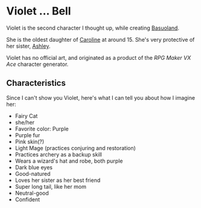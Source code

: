 # Violet ... Bell

Violet is the second character I thought up, while creating [Basuoland].

She is the oldest daughter of [Caroline] at around 15.
She's very protective of her sister, [Ashley].

Violet has no official art, and originated as a product of the *RPG Maker VX Ace* character generator.

## Characteristics

Since I can't show you Violet, here's what I can tell you about how I imagine her:

- Fairy Cat
- she/her
- Favorite color: Purple
- Purple fur
- Pink skin(?)
- Light Mage (practices conjuring and restoration)
- Practices archery as a backup skill
- Wears a wizard's hat and robe, both purple
- Dark blue eyes
- Good-natured
- Loves her sister as her best friend
- Super long tail, like her mom
- Neutral-good
- Confident

<!-- Static Links -->

[Basuoland]:/caroline/projects/basuoland
[Caroline]:/caroline/characters/caroline
[Ashley]:/caroline/characters/ashley

